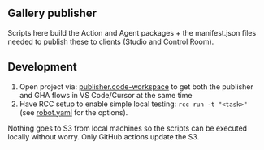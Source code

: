## Gallery publisher

Scripts here build the Action and Agent packages + the manifest.json files needed to publish these to clients (Studio and Control Room).

## Development

1. Open project via: [publisher.code-workspace](publisher.code-workspace) to get both the publisher and GHA flows in VS Code/Cursor at the same time
2. Have RCC setup to enable simple local testing: `rcc run -t "<task>"` (see [robot.yaml](robot.yaml) for the options).

Nothing goes to S3 from local machines so the scripts can be executed locally without worry.
Only GitHub actions update the S3.
